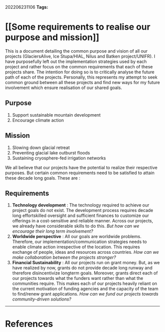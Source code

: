 
202206231106
**Tags:** 

# [[Some requirements to realise our purpose and mission]]
This is a document detailing the common purpose and vision of all our projects (GlaciersAlive, Ice Stupa/HIAL, Nilus and Batken project/UNIFR). I have purposefully left out the implementation strategies used by each project and rather focus on the common requirements that each of these projects share. The intention for doing so is to critically analyse the future path of each of the projects. Personally, this represents my attempt to seek common ground between all these projects and find new ways for my future involvement which ensure realisation of our shared goals.

## Purpose
1. Support sustainable mountain development
2. Encourage climate action

## Mission
1. Slowing down glacial retreat
2. Preventing glacial lake outburst floods 
3. Sustaining cryosphere-fed irrigation networks

We all believe that our projects have the potential to realize their respective purposes. But certain common requirements need to be satisfied to attain these decade long goals. These are :

## Requirements
1. **Technology development** : The technology required to achieve our project goals do not exist. The development process requires decade long effortskilled oversight and sufficient finances to customize our offerings in a cost-sensitive and reliable manner. Across our projects, we already have considerable skills to do this. *But how can we encourage their long term involvement?*
2. **Worldwide perspective** : All our goals are worldwide problems. Therefore, our implementation/communication strategies needs to enable climate action irrespective of the location. This requires exchange of people, ideas and resources across countries. *How can we make collaboration between the projects stronger?*
3. **Financial Sustainability** :  All our projects run on grant money. But, as we have realized by now, grants do not provide decade long runway and therefore disincentivize longterm goals. Moreover, grants direct each of our projects towards what the funders want rather than what the communities require. This makes each of our projects heavily reliant on the current motivation of funding agencies and the capacity of the team to find/renew grant applications. *How can we fund our projects towards community-driven solutions?*



---
# References